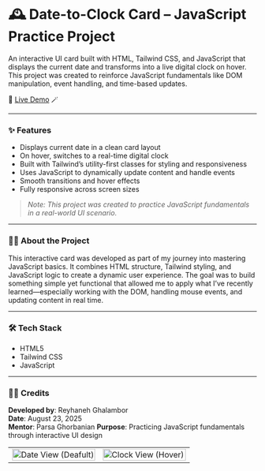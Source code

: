 # 🕰️ Date-to-Clock Card – JavaScript Practice Project  
An interactive UI card built with HTML, Tailwind CSS, and JavaScript that displays the current date and transforms into a live digital clock on hover. This project was created to reinforce JavaScript fundamentals like DOM manipulation, event handling, and time-based updates.

🔗 [Live Demo](https://frolicking-banoffee-16e394.netlify.app/) 🪄

---

### ✨ Features  
- Displays current date in a clean card layout  
- On hover, switches to a real-time digital clock  
- Built with Tailwind’s utility-first classes for styling and responsiveness  
- Uses JavaScript to dynamically update content and handle events  
- Smooth transitions and hover effects  
- Fully responsive across screen sizes  
> *Note: This project was created to practice JavaScript fundamentals in a real-world UI scenario.*

---

### 👩‍💻 About the Project  
This interactive card was developed as part of my journey into mastering JavaScript basics. It combines HTML structure, Tailwind styling, and JavaScript logic to create a dynamic user experience. The goal was to build something simple yet functional that allowed me to apply what I’ve recently learned—especially working with the DOM, handling mouse events, and updating content in real time.

---

### 🛠️ Tech Stack  
- HTML5  
- Tailwind CSS  
- JavaScript  

---

### 🧑‍🎨 Credits  
**Developed by**: Reyhaneh Ghalambor  
**Date**: August 23, 2025  
**Mentor**: Parsa Ghorbanian
**Purpose**: Practicing JavaScript fundamentals through interactive UI design

<table>
  <tr>
    <td width="50%" valign="top">
      <img src="https://github.com/user-attachments/assets/4df06ac5-3604-4549-ad5f-241f096e81a4" alt="Date View (Deafult)" width="100%" />
    </td>
    <td width="50%" valign="top">
      <img src="https://github.com/user-attachments/assets/d45793b7-38f9-4078-adff-4dade8e93a78" alt="Clock View (Hover)" width="100%" />
    </td>
  </tr>
</table>



